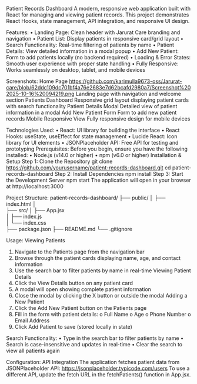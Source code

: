 Patient Records Dashboard
A modern, responsive web application built with React for managing and viewing patient records. This project demonstrates React Hooks, state management, API integration, and responsive UI design.

Features:
•	Landing Page: Clean header with Jarurat Care branding and navigation
•	Patient List: Display patients in responsive card/grid layout
•	Search Functionality: Real-time filtering of patients by name
•	Patient Details: View detailed information in a modal popup
•	Add New Patient: Form to add patients locally (no backend required)
•	Loading & Error States: Smooth user experience with proper state handling
•	Fully Responsive: Works seamlessly on desktop, tablet, and mobile devices

Screenshots:
Home Page
https://github.com/karimulla9673-oss/Jarurat-care/blob/62ddc109dc701bf4a76e2683e7d62bcafd2980a7/Screenshot%202025-10-16%20094219.png
 Landing page with navigation and welcome section
Patients Dashboard
 Responsive grid layout displaying patient cards with search functionality
Patient Details Modal
 Detailed view of patient information in a modal
Add New Patient Form
 Form to add new patient records
Mobile Responsive View
 Fully responsive design for mobile devices
 
Technologies Used:
•	React: UI library for building the interface
•	React Hooks: useState, useEffect for state management
•	Lucide React: Icon library for UI elements
•	JSONPlaceholder API: Free API for testing and prototyping
Prerequisites:
Before you begin, ensure you have the following installed:
•	Node.js (v14.0 or higher)
•	npm (v6.0 or higher)
Installation & Setup
Step 1: Clone the Repository
git clone https://github.com/yourusername/patient-records-dashboard.git
cd patient-records-dashboard
Step 2: Install Dependencies
npm install
Step 3: Start the Development Server
npm start
The application will open in your browser at http://localhost:3000

Project Structure:
patient-records-dashboard/
├── public/
│   ├── index.html
│   
├── src/
│   ├── App.jsx              
│   ├── index.js            
│   └── index.css           
├── package.json
├── README.md
└── .gitignore

Usage:
Viewing Patients
1.	Navigate to the Patients page from the navigation bar
2.	Browse through the patient cards displaying name, age, and contact information
3.	Use the search bar to filter patients by name in real-time
Viewing Patient Details
1.	Click the View Details button on any patient card
2.	A modal will open showing complete patient information
3.	Close the modal by clicking the X button or outside the modal
Adding a New Patient
1.	Click the Add New Patient button on the Patients page
2.	Fill in the form with patient details: 
o	Full Name
o	Age
o	Phone Number
o	Email Address
3.	Click Add Patient to save (stored locally in state)

Search Functionality:
•	Type in the search bar to filter patients by name
•	Search is case-insensitive and updates in real-time
•	Clear the search to view all patients again

Configuration:
API Integration
The application fetches patient data from JSONPlaceholder API:
https://jsonplaceholder.typicode.com/users
To use a different API, update the fetch URL in the fetchPatients() function in App.jsx.
